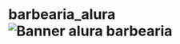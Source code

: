 # barbearia_alura![Banner alura barbearia](https://user-images.githubusercontent.com/120425762/208085841-9f933e29-8941-40ca-bbd5-60dcbece7dad.png)
